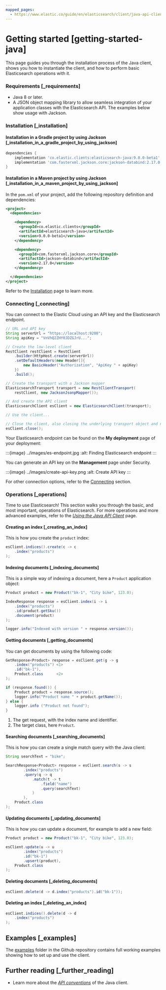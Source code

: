 ```yaml
---
mapped_pages:
  - https://www.elastic.co/guide/en/elasticsearch/client/java-api-client/current/getting-started-java.html
---
```


# Getting started [getting-started-java]

This page guides you through the installation process of the Java client, shows you how to instantiate the client, and how to perform basic Elasticsearch operations with it.


### Requirements [_requirements]

* Java 8 or later.
* A JSON object mapping library to allow seamless integration of your application classes with the Elasticsearch API. The examples below show usage with Jackson.


### Installation [_installation]


#### Installation in a Gradle project by using Jackson [_installation_in_a_gradle_project_by_using_jackson]

```groovy
dependencies {
    implementation 'co.elastic.clients:elasticsearch-java:9.0.0-beta1'
    implementation 'com.fasterxml.jackson.core:jackson-databind:2.17.0'
}
```


#### Installation in a Maven project by using Jackson [_installation_in_a_maven_project_by_using_jackson]

In the `pom.xml` of your project, add the following repository definition and dependencies:

```xml
<project>
  <dependencies>

    <dependency>
      <groupId>co.elastic.clients</groupId>
      <artifactId>elasticsearch-java</artifactId>
      <version>9.0.0-beta1</version>
    </dependency>

    <dependency>
      <groupId>com.fasterxml.jackson.core</groupId>
      <artifactId>jackson-databind</artifactId>
      <version>2.17.0</version>
    </dependency>

  </dependencies>
</project>
```

Refer to the [Installation](/reference/installation.md) page to learn more.


### Connecting [_connecting]

You can connect to the Elastic Cloud using an API key and the Elasticsearch endpoint.

```java
// URL and API key
String serverUrl = "https://localhost:9200";
String apiKey = "VnVhQ2ZHY0JDZGJrU...";

// Create the low-level client
RestClient restClient = RestClient
    .builder(HttpHost.create(serverUrl))
    .setDefaultHeaders(new Header[]{
        new BasicHeader("Authorization", "ApiKey " + apiKey)
    })
    .build();

// Create the transport with a Jackson mapper
ElasticsearchTransport transport = new RestClientTransport(
    restClient, new JacksonJsonpMapper());

// And create the API client
ElasticsearchClient esClient = new ElasticsearchClient(transport);

// Use the client...

// Close the client, also closing the underlying transport object and network connections.
esClient.close();
```

Your Elasticsearch endpoint can be found on the **My deployment** page of your deployment:

:::{image} ../images/es-endpoint.jpg
:alt: Finding Elasticsearch endpoint
:::

You can generate an API key on the **Management** page under Security.

:::{image} ../images/create-api-key.png
:alt: Create API key
:::

For other connection options, refer to the [Connecting](/reference/connecting.md) section.


### Operations [_operations]

Time to use Elasticsearch! This section walks you through the basic, and most important, operations of Elasticsearch. For more operations and more advanced examples, refer to the [*Using the Java API Client*](/reference/using-java-api-client.md) page.


#### Creating an index [_creating_an_index]

This is how you create the `product` index:

```java
esClient.indices().create(c -> c
    .index("products")
);
```


#### Indexing documents [_indexing_documents]

This is a simple way of indexing a document, here a `Product` application object:

```java
Product product = new Product("bk-1", "City bike", 123.0);

IndexResponse response = esClient.index(i -> i
    .index("products")
    .id(product.getSku())
    .document(product)
);

logger.info("Indexed with version " + response.version());
```


#### Getting documents [_getting_documents]

You can get documents by using the following code:

```java
GetResponse<Product> response = esClient.get(g -> g
    .index("products") <1>
    .id("bk-1"),
    Product.class      <2>
);

if (response.found()) {
    Product product = response.source();
    logger.info("Product name " + product.getName());
} else {
    logger.info ("Product not found");
}
```

1. The get request, with the index name and identifier.
2. The target class, here `Product`.



#### Searching documents [_searching_documents]

This is how you can create a single match query with the Java client:

```java
String searchText = "bike";

SearchResponse<Product> response = esClient.search(s -> s
        .index("products")
        .query(q -> q
            .match(t -> t
                .field("name")
                .query(searchText)
            )
        ),
    Product.class
);
```


#### Updating documents [_updating_documents]

This is how you can update a document, for example to add a new field:

```java
Product product = new Product("bk-1", "City bike", 123.0);

esClient.update(u -> u
        .index("products")
        .id("bk-1")
        .upsert(product),
    Product.class
);
```


#### Deleting documents [_deleting_documents]

```java
esClient.delete(d -> d.index("products").id("bk-1"));
```


#### Deleting an index [_deleting_an_index]

```java
esClient.indices().delete(d -> d
    .index("products")
);
```


## Examples [_examples]

The [examples](https://github.com/elastic/elasticsearch-java/tree/main/examples) folder in the Github repository contains full working examples showing how to set up and use the client.


## Further reading [_further_reading]

* Learn more about the [*API conventions*](/reference/api-conventions.md) of the Java client.
